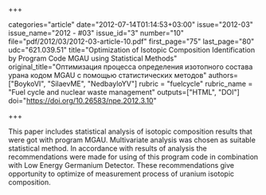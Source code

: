 +++

categories="article"
date="2012-07-14T01:14:53+03:00"
issue="2012-03"
issue_name="2012 - #03"
issue_id="3"
number="10"
file="pdf/2012/03/2012-03-article-10.pdf"
first_page="75"
last_page="80"
udc="621.039.51"
title="Optimization of Isotopic Composition Identification by Program Code MGAU using Statistical Methods"
original_title="Оптимизация процесса определения изотопного состава урана кодом MGAU с помощью статистических методов"
authors=["BoykoVI", "SilaevME", "NedbayloYV"]
rubric = "fuelcycle"
rubric_name = "Fuel cycle and nuclear waste management"
outputs=["HTML", "DOI"]
doi="https://doi.org/10.26583/npe.2012.3.10"

+++

This paper includes statistical analysis of isotopic composition results that were got with program MGAU. Multivariate analysis was chosen as suitable statistical method. In accordance with results of analysis the recommendations were made for using of this program code in combination with Low Energy Germanium Detector. These recommendations give opportunity to optimize of measurement process of uranium isotopic composition.